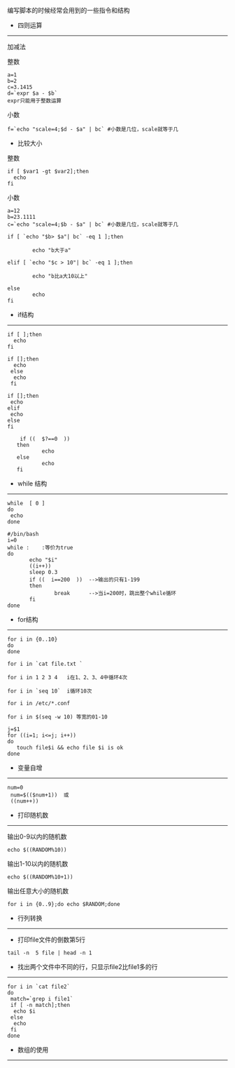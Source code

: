  编写脚本的时候经常会用到的一些指令和结构
- 四则运算
---
加减法

整数
```
a=1
b=2
c=3.1415
d=`expr $a - $b`
expr只能用于整数运算
```
小数
```
f=`echo "scale=4;$d - $a" | bc` #小数是几位，scale就等于几
```
- 比较大小

整数
```
if [ $var1 -gt $var2];then
  echo
fi
```

小数
```
a=12
b=23.1111
c=`echo "scale=4;$b - $a" | bc` #小数是几位，scale就等于几

if [ `echo "$b> $a"| bc` -eq 1 ];then

        echo "b大于a" 
        
elif [ `echo "$c > 10"| bc` -eq 1 ];then

        echo "b比a大10以上"
        
else
        echo
fi
```

- if结构
---
```
if [ ];then
  echo
fi
```
```
if [];then
  echo
 else
  echo
 fi
 ```
 ```
 if [];then
  echo
 elif
  echo
 else
 fi
 ```
 ```
     if ((  $?==0  ))
    then
            echo
    else
            echo 
    fi
 ```

 - while 结构
---
 ```
 while  [ 0 ]
 do
  echo
 done
 ```
 ```
#/bin/bash
i=0
while :    :等价为true
do
        echo "$i"
        ((i++))
        sleep 0.3
        if ((  i==200  ))  -->输出的只有1-199
        then
                break      -->当i=200时，跳出整个while循环
        fi
done
```

 - for结构
 ---
 ```
 for i in {0..10}
 do
 done
 ```
 ```
 for i in `cat file.txt `
 ```
 ```
 for i in 1 2 3 4   i在1、2、3、4中循环4次
 ```
 ```
 for i in `seq 10`  i循环10次
 ```
 ```
 for i in /etc/*.conf
 ```
 ```
 for i in $(seq -w 10) 等宽的01-10
 ```
 ```
 j=$1
 for ((i=1; i<=j; i++))
 do
    touch file$i && echo file $i is ok
 done
 ```
 - 变量自增
 ---
 ```
 num=0
  num=$(($num+1))  或
  ((num++))
 ```
 - 打印随机数
 ---
输出0-9以内的随机数
```
echo $((RANDOM%10)) 
```
输出1-10以内的随机数
```
echo $((RANDOM%10+1))
```
输出任意大小的随机数
```
for i in {0..9};do echo $RANDOM;done
```
 - 行列转换
 ---
 - 打印file文件的倒数第5行
 ```
 tail -n  5 file | head -n 1
 ```
 - 找出两个文件中不同的行，只显示file2比file1多的行
 ---
 
 ```vim
 for i in `cat file2`
 do
  match=`grep i file1`
  if [ -n match];then
   echo $i
  else
   echo
  fi
 done
 ```
 
 - 数组的使用
 ---
 
